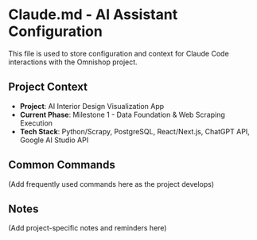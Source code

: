 # Claude.md - AI Assistant Configuration

This file is used to store configuration and context for Claude Code interactions with the Omnishop project.

## Project Context
- **Project**: AI Interior Design Visualization App
- **Current Phase**: Milestone 1 - Data Foundation & Web Scraping Execution
- **Tech Stack**: Python/Scrapy, PostgreSQL, React/Next.js, ChatGPT API, Google AI Studio API

## Common Commands
(Add frequently used commands here as the project develops)

## Notes
(Add project-specific notes and reminders here)